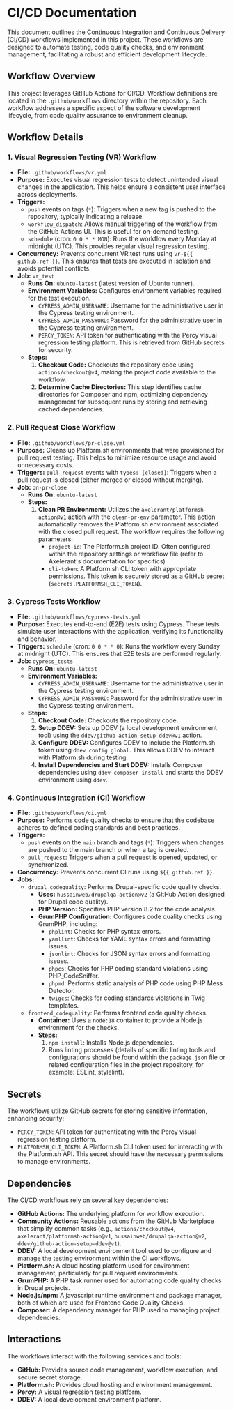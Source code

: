 # CI/CD Documentation

This document outlines the Continuous Integration and Continuous Delivery (CI/CD) workflows implemented in this project. These workflows are designed to automate testing, code quality checks, and environment management, facilitating a robust and efficient development lifecycle.

## Workflow Overview

This project leverages GitHub Actions for CI/CD.  Workflow definitions are located in the `.github/workflows` directory within the repository. Each workflow addresses a specific aspect of the software development lifecycle, from code quality assurance to environment cleanup.

## Workflow Details

### 1. Visual Regression Testing (VR) Workflow

*   **File:** `.github/workflows/vr.yml`
*   **Purpose:**  Executes visual regression tests to detect unintended visual changes in the application. This helps ensure a consistent user interface across deployments.
*   **Triggers:**
    *   `push` events on tags (`*`):  Triggers when a new tag is pushed to the repository, typically indicating a release.
    *   `workflow_dispatch`: Allows manual triggering of the workflow from the GitHub Actions UI. This is useful for on-demand testing.
    *   `schedule` (cron: `0 0 * * MON`):  Runs the workflow every Monday at midnight (UTC). This provides regular visual regression testing.
*   **Concurrency:**  Prevents concurrent VR test runs using `vr-${{ github.ref }}`. This ensures that tests are executed in isolation and avoids potential conflicts.
*   **Job:** `vr_test`
    *   **Runs On:** `ubuntu-latest` (latest version of Ubuntu runner).
    *   **Environment Variables:** Configures environment variables required for the test execution.
        *   `CYPRESS_ADMIN_USERNAME`:  Username for the administrative user in the Cypress testing environment.
        *   `CYPRESS_ADMIN_PASSWORD`: Password for the administrative user in the Cypress testing environment.
        *   `PERCY_TOKEN`:  API token for authenticating with the Percy visual regression testing platform.  This is retrieved from GitHub secrets for security.
    *   **Steps:**
        1.  **Checkout Code:**  Checkouts the repository code using `actions/checkout@v4`, making the project code available to the workflow.
        2.  **Determine Cache Directories:** This step identifies cache directories for Composer and npm, optimizing dependency management for subsequent runs by storing and retrieving cached dependencies.

### 2. Pull Request Close Workflow

*   **File:** `.github/workflows/pr-close.yml`
*   **Purpose:** Cleans up Platform.sh environments that were provisioned for pull request testing.  This helps to minimize resource usage and avoid unnecessary costs.
*   **Triggers:** `pull_request` events with `types: [closed]`:  Triggers when a pull request is closed (either merged or closed without merging).
*   **Job:** `on-pr-close`
    *   **Runs On:** `ubuntu-latest`
    *   **Steps:**
        1.  **Clean PR Environment:** Utilizes the `axelerant/platformsh-action@v1` action with the `clean-pr-env` parameter. This action automatically removes the Platform.sh environment associated with the closed pull request.  The workflow requires the following parameters:
            *   `project-id`: The Platform.sh project ID.  Often configured within the repository settings or workflow file (refer to Axelerant's documentation for specifics)
            *   `cli-token`:  A Platform.sh CLI token with appropriate permissions. This token is securely stored as a GitHub secret (`secrets.PLATFORMSH_CLI_TOKEN`).

### 3. Cypress Tests Workflow

*   **File:** `.github/workflows/cypress-tests.yml`
*   **Purpose:**  Executes end-to-end (E2E) tests using Cypress. These tests simulate user interactions with the application, verifying its functionality and behavior.
*   **Triggers:** `schedule` (cron: `0 0 * * 0`):  Runs the workflow every Sunday at midnight (UTC). This ensures that E2E tests are performed regularly.
*   **Job:** `cypress_tests`
    *   **Runs On:** `ubuntu-latest`
    *   **Environment Variables:**
        *   `CYPRESS_ADMIN_USERNAME`:  Username for the administrative user in the Cypress testing environment.
        *   `CYPRESS_ADMIN_PASSWORD`: Password for the administrative user in the Cypress testing environment.
    *   **Steps:**
        1.  **Checkout Code:**  Checkouts the repository code.
        2.  **Setup DDEV:**  Sets up DDEV (a local development environment tool) using the `ddev/github-action-setup-ddev@v1` action.
        3.  **Configure DDEV:** Configures DDEV to include the Platform.sh token using `ddev config global`. This allows DDEV to interact with Platform.sh during testing.
        4.  **Install Dependencies and Start DDEV:** Installs Composer dependencies using `ddev composer install` and starts the DDEV environment using `ddev`.

### 4. Continuous Integration (CI) Workflow

*   **File:** `.github/workflows/ci.yml`
*   **Purpose:** Performs code quality checks to ensure that the codebase adheres to defined coding standards and best practices.
*   **Triggers:**
    *   `push` events on the `main` branch and tags (`*`): Triggers when changes are pushed to the main branch or when a tag is created.
    *   `pull_request`: Triggers when a pull request is opened, updated, or synchronized.
*   **Concurrency:** Prevents concurrent CI runs using `${{ github.ref }}`.
*   **Jobs:**
    *   `drupal_codequality`: Performs Drupal-specific code quality checks.
        *   **Uses:** `hussainweb/drupalqa-action@v2` (a GitHub Action designed for Drupal code quality).
        *   **PHP Version:** Specifies PHP version 8.2 for the code analysis.
        *   **GrumPHP Configuration:** Configures code quality checks using GrumPHP, including:
            *   `phplint`: Checks for PHP syntax errors.
            *   `yamllint`: Checks for YAML syntax errors and formatting issues.
            *   `jsonlint`: Checks for JSON syntax errors and formatting issues.
            *   `phpcs`:  Checks for PHP coding standard violations using PHP_CodeSniffer.
            *   `phpmd`:  Performs static analysis of PHP code using PHP Mess Detector.
            *   `twigcs`: Checks for coding standards violations in Twig templates.
    *   `frontend_codequality`:  Performs frontend code quality checks.
        *   **Container:** Uses a `node:18` container to provide a Node.js environment for the checks.
        *   **Steps:**
            1.  `npm install`: Installs Node.js dependencies.
            2.  Runs linting processes (details of specific linting tools and configurations should be found within the `package.json` file or related configuration files in the project repository, for example: ESLint, stylelint).

## Secrets

The workflows utilize GitHub secrets for storing sensitive information, enhancing security:

*   `PERCY_TOKEN`:  API token for authenticating with the Percy visual regression testing platform.
*   `PLATFORMSH_CLI_TOKEN`:  A Platform.sh CLI token used for interacting with the Platform.sh API. This secret should have the necessary permissions to manage environments.

## Dependencies

The CI/CD workflows rely on several key dependencies:

*   **GitHub Actions:** The underlying platform for workflow execution.
*   **Community Actions:**  Reusable actions from the GitHub Marketplace that simplify common tasks (e.g., `actions/checkout@v4`, `axelerant/platformsh-action@v1`, `hussainweb/drupalqa-action@v2`, `ddev/github-action-setup-ddev@v1`).
*   **DDEV:**  A local development environment tool used to configure and manage the testing environment within the CI workflows.
*   **Platform.sh:**  A cloud hosting platform used for environment management, particularly for pull request environments.
*   **GrumPHP:** A PHP task runner used for automating code quality checks in Drupal projects.
*   **Node.js/npm:** A javascript runtime environment and package manager, both of which are used for Frontend Code Quality Checks.
*   **Composer:** A dependency manager for PHP used to managing project dependencies.

## Interactions

The workflows interact with the following services and tools:

*   **GitHub:** Provides source code management, workflow execution, and secure secret storage.
*   **Platform.sh:** Provides cloud hosting and environment management.
*   **Percy:** A visual regression testing platform.
*   **DDEV:**  A local development environment platform.